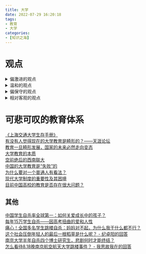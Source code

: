 ```yaml
---
title: 大学
date: 2022-07-29 16:20:18
tags:
- 教育
- 大学
categories:
- [知识之海]
---
```


# 观点

<details>
<summary>偏激进的观点</summary>
中国的高等教育是整个中国教育环节最拉胯的，基本上是用着世界一流的本科生，上着不入流的大学课程，做着世界三流的科研；<br />
大学的教学不以传道授业解惑为导向，仅仅只是为了完成任务，因此念PPT成风，很多老师对自己上的课程都不求甚解，更别说清晰、有逻辑地进行讲述；<br />
大学的科研，工科不以解决实际问题为导向，理科不以基础理论为导向，全都以论文为导向，浮夸风、炒概念，挂羊头卖狗肉者数不胜数。<br />
</details>

<details>
<summary>温和的观点</summary>
所有的中国高校都是以科研而非就业为导向，重理论、轻实践，无论二本还是三本亦是如此。<br />
特别是研究生阶段，产学研脱节严重，论文至上，学院导师繁重的科研压力导致无暇提升市场所需的实务技能，企业也招不到合适的技术人才。<br />
恕我直言，除了少数985高校的部分硕博，其他学校根本没必要把发高质量论文作为学生申请毕业的前置条件。有多少人读研是因为热爱科研？大部分还不是为了一纸文凭。企业觉得毕业生不能招来即用，学生苦读多年也不可能降低期待，可不就出现结构性失业的矛盾了吗？高校对学生的考核目标与市场需求相距甚远，自然就培养不出适应市场的人才。<br />
</details>

<details>
<summary>偏保守的观点</summary>
给人尝试发展方向的机会还是太少，学生得不到有效的指引。<br />
对于专科、普通本科学校，基本上除了把书背好，把题刷好之外没有什么东西了，和高中差不多。显然，不会有公司雇佣人是看中一个人的刷题能力的（辅导机构除外），所以大家对做题这件事情嗤之以鼻，作业当然是抄的，下课了就玩，因为不知道还能做什么促进自己的发展进步。虽然学校会建议大家实习，但是如何才能投中实习的岗位可就不知道了，自己投的话，普通的学校毕业都够难找工作了，实习更是没人鸟了。<br />
重点大学的问题就是大家都想要争取保研资格，各种分数条条框框计算，然后大家都希望以最小的代价把那些分水到手。水是一个很不好的习惯，你习惯了水，就很难认真做事了。<br />
</details>

<details>
<summary>相对客观的观点</summary>
我们国家的教育是个舞台，从幼儿园到大学毕业受到的所有教育，都是为了主流意识形态服务，为这个舞台服务。它所培养的人也是为了更好的嵌入社会，为社会发光发热，做好一个工具人。<br />
最终，我们都成为了一个个优秀的演员，我们的演技之精湛，能骗过别人，更能骗过自己。<br />
作为一个工具人，本身就是为社会所服务的，所以，我们通常能与社会和谐相处，然而，却无法与自己相处。<br />
看看知乎上的那些问题，人生有什么样的意义？活着是为了什么？这样的问题比比皆是。除了人生问题，在面对两性、事业的问题上也是充满了迷茫...<br />
我们不知道自己要什么，不知道该怎么选择，我们甚至认为，别人比我们自己还了解自己。<br />
这就是我们教育所留下的最大问题——我们无法自处。<br />
我们无法自处的原因就在于，教育从来没有教会我们如何做自己，甚至于教育还在不断的抹杀我们成为自己的权利。<br />
最终，成功的把自己变成了别人，变成了一个复制品，最终，把我们自己的创造性抹杀得一干二净。<br />
所以，我们的教育出不了人才，它所培养的只是工具人，或者高级工具人而已。<br />
然而，自性又是与生俱来的，除非人被歼灭，死亡，否则内心深处的感受会一直和大脑里的观念碰撞着，这种感觉很难受，仿佛自己快要被撕裂一般，如同一个精神分裂症的患者。（本来就是）<br />
在这种教育环境下长大的我们，每天都要花大把的时间、能量来修复这种撕裂感，使得“自己”这个工具能正常的运行。<br />
这就是大多数人的常态。<br />
</details>

# 可悲可叹的教育体系

[《上海交通大学生存手册》](https://survivesjtu.gitbook.io/survivesjtumanual/)  
[有没有人觉得现在的大学教育是畸形的？——天涯论坛](http://bbs.tianya.cn/post-free-1549786-1.shtml)  
[教育一旦畸形发展，国家的未来必然走向变态](https://www.sohu.com/a/410399921_125481)  
[大学教育的本质](https://www.zhihu.com/question/21018262/answer/48341261)  
[空前绝后的西南联大](https://www.zhihu.com/question/21018262/answer/1716425580)  
[中国的大学教育是“失败”的](https://www.zhihu.com/question/37042151/answer/1125118199)  
[为什么要对一个普通人有看法？](https://www.zhihu.com/question/21018262/answer/1561828298)  
[现代大学制度的重要性及其困境](https://www.bilibili.com/read/cv4936504)  
[目前中国高校的教育是否存在很大问题？](https://zhuanlan.zhihu.com/p/414619283)  

## 其他

[中国学生自杀率全球第一：如何关爱成长中的孩子？](https://zhuanlan.zhihu.com/p/58944966)  
[每年15万学生自杀——因高考扭曲的爱和人性](https://zhuanlan.zhihu.com/p/68172117)  
[痛心！全国多名学生跳楼自杀：妈妈对不起，为什么我干什么都不行？](https://zhuanlan.zhihu.com/p/144153121)  
[这个社会压倒年轻人的最后一根稻草是什么呢？ - 纪卓阳的回答](https://www.zhihu.com/question/436072918/answer/1720932842)  
[南京大学半年自杀四个博士研究生，悲剧何时才能终结？](https://zhuanlan.zhihu.com/p/364705493)  
[怎么看待8.18晚南京航空航天大学跳楼事件？ - 我思故我在的回答](https://www.zhihu.com/question/415379183/answer/1471443324)  
